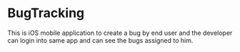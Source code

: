 BugTracking
===========

This is iOS mobile application to create a bug by end user and the developer can login into same app and can see the bugs assigned to him.
